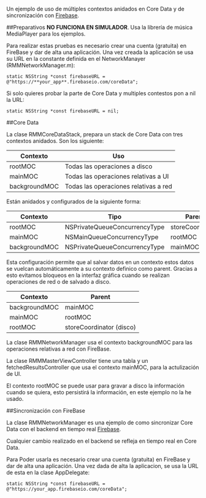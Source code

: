 
Un ejemplo de uso de múltiples contextos anidados en Core Data y de sincronización con [Firebase](https://www.firebase.com).

##Preparativos
**NO FUNCIONA EN SIMULADOR**. Usa la librería de música MediaPlayer para los ejemplos.

Para realizar estas pruebas es necesario crear una cuenta (gratuita) en FireBase y dar de alta una aplicación. Una vez creada la aplicación se usa su URL en la constante definida en el NetworkManayer (RMMNetworkManager.m):

```
static NSString *const firebaseURL = @"https://**your_app**.firebaseio.com/coreData";
```

Si solo quieres probar la parte de Core Data y multiples contestos pon a nil la URL:
```
static NSString *const firebaseURL = nil;
```

##Core Data

La clase RMMCoreDataStack, prepara un stack de Core Data con tres contextos anidados. 
Son los siguiente:

Contexto | Uso
------------- | -------------
rootMOC |Todas las operaciones a disco
mainMOC |Todas las operaciones relativas a UI
backgroundMOC |Todas las operaciones relativas a red

Están anidados y configurados de la siguiente forma:

Contexto | Tipo | Parent
------------- | ------------- | ------------- 
rootMOC  | NSPrivateQueueConcurrencyType | storeCoordinator
mainMOC  | NSMainQueueConcurrencyType | rootMOC
backgroundMOC | NSPrivateQueueConcurrencyType | mainMOC

Esta configuración permite que al salvar datos en un contexto estos datos se vuelcan automáticamente a su contexto definico como parent. Gracias a esto evitamos bloqueos en la interfaz gráfica cuando se realizan operaciones de red o de salvado a disco.

Contexto | Parent
------------- | -------------
backgroundMOC | mainMOC
mainMOC | rootMOC
rootMOC | storeCoordinator (disco)

La clase RMMNetworkManager usa el contexto backgroundMOC para las operaciones relativas a red con FireBase.

La clase RMMMasterViewController tiene una tabla y un fetchedResultsController que usa el contexto mainMOC, para la actulización de UI.

El contexto rootMOC se puede usar para gravar a disco la información cuando se quiera, esto persistirá la información, en este ejemplo no la he usado.

##Sincronización con FireBase

La clase RMMNetworkManager es una ejemplo de como sincronizar Core Data con el backend en tiempo real [Firebase](https://www.firebase.com).
 
Cualquier cambio realizado en el backend se refleja en tiempo real en Core Data.


Para Poder usarla es necesario crear una cuenta (gratuita) en FireBase y dar de alta una aplicación. Una vez dada de alta la aplicacion, se usa la URL de esta en la clase AppDelegate:

```
static NSString *const firebaseURL = @"https://your_app.firebaseio.com/coreData";
```

